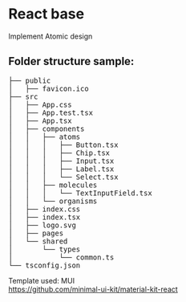 # React base
Implement Atomic design

## Folder structure sample:
<pre>
├── public  
│   ├── favicon.ico  
├── src
│   ├── App.css  
│   ├── App.test.tsx  
│   ├── App.tsx  
│   ├── components  
│   │   ├── atoms  
│   │   │   ├── Button.tsx  
│   │   │   ├── Chip.tsx  
│   │   │   ├── Input.tsx  
│   │   │   ├── Label.tsx  
│   │   │   └── Select.tsx  
│   │   ├── molecules  
│   │   │   └── TextInputField.tsx  
│   │   └── organisms  
│   ├── index.css  
│   ├── index.tsx  
│   ├── logo.svg  
│   ├── pages  
│   └── shared  
│       └── types  
│           └── common.ts  
└── tsconfig.json  
</pre>
Template used:  MUI  
https://github.com/minimal-ui-kit/material-kit-react  
